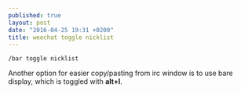 ```yaml
---
published: true
layout: post
date: "2016-04-25 19:31 +0200"
title: weechat toggle nicklist
---
```

    /bar toggle nicklist

Another option for easier copy/pasting from irc window is to use bare display, which is toggled with **alt+l**.